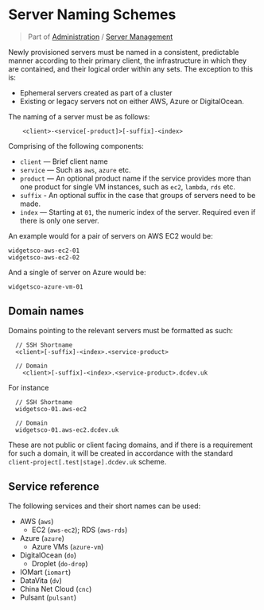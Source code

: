 # Server Naming Schemes
> Part of [Administration](/Admin/Index.md) / [Server Management](/Admin/ServerManagement/Index.md)

Newly provisioned servers must be named in a consistent, predictable manner according to their primary client, the infrastructure in which they are contained, and their logical order within any sets. The exception to this is:

 - Ephemeral servers created as part of a cluster
 - Existing or legacy servers not on either AWS, Azure or DigitalOcean.

The naming of a server must be as follows:

```
	<client>-<service[-product]>[-suffix]-<index>
```

Comprising of the following components:

 - `client` — Brief client name
 - `service` — Such as `aws`, `azure` etc.
 - `product` — An optional product name if the service provides more than one product for single VM instances, such as `ec2`, `lambda`, `rds` etc.
 - `suffix` - An optional suffix in the case that groups of servers need to be made.
 - `index` — Starting at `01`, the numeric index of the server. Required even if there is only one server.

An example would for a pair of servers on AWS EC2 would be:

```
widgetsco-aws-ec2-01
widgetsco-aws-ec2-02
```

And a single of server on Azure would be:

```
widgetsco-azure-vm-01
```

## Domain names
Domains pointing to the relevant servers must be formatted as such:

```
  // SSH Shortname
  <client>[-suffix]-<index>.<service-product>

  // Domain
	<client>[-suffix]-<index>.<service-product>.dcdev.uk
```

For instance

```
  // SSH Shortname
  widgetsco-01.aws-ec2

  // Domain
  widgetsco-01.aws-ec2.dcdev.uk
```

These are not public or client facing domains, and if there is a requirement for such a domain, it will be created in accordance with the standard `client-project[.test|stage].dcdev.uk` scheme.

## Service reference

The following services and their short names can be used:

 - AWS (`aws`)
   - EC2 (`aws-ec2`); RDS (`aws-rds`)
 - Azure (`azure`)
   - Azure VMs (`azure-vm`)
 - DigitalOcean (`do`)
   - Droplet (`do-drop`)
 - IOMart (`iomart`)
 - DataVita (`dv`)
 - China Net Cloud (`cnc`)
 - Pulsant (`pulsant`)
